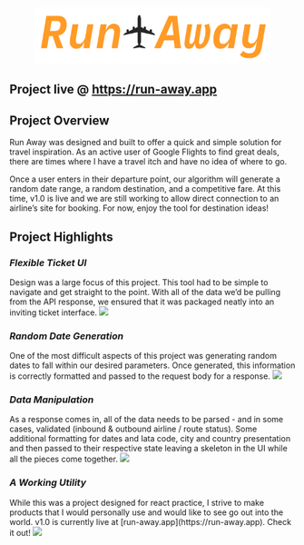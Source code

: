 <p align="center">
<img height="100" src="https://github.com/sethayotte/run-away/blob/main/src/assets/RunAwayLogo.png">
</p>

## Project live @ https://run-away.app


## Project Overview
<p>
  Run Away was designed and built to offer a quick and simple solution for travel inspiration. As an active user of Google Flights to find great deals, there are times where I have a travel itch and have no idea of where to go.

Once a user enters in their departure point, our algorithm will generate a random date range, a random destination, and a competitive fare. At this time, v1.0 is live and we are still working to allow direct connection to an airline’s site for booking. For now, enjoy the tool for destination ideas!
</p>

## Project Highlights

### *Flexible Ticket UI*
<p>
Design was a large focus of this project. This tool had to be simple to navigate and get straight to the point. With all of the data we’d be pulling from the API response, we ensured that it was packaged neatly into an inviting ticket interface.

<img height="400" src="https://sethmitchell.dev/static/media/RunAway_ProjectTiles-01.5cfd934f.png">
</p>

### *Random Date Generation*
<p>
One of the most difficult aspects of this project was generating random dates to fall within our desired parameters. Once generated, this information is correctly formatted and passed to the request body for a response.

<img height="400" src="https://sethmitchell.dev/static/media/RunAway_ProjectTiles-02.2a808700.png">
</p>

### *Data Manipulation*
<p>
As a response comes in, all of the data needs to be parsed - and in some cases, validated (inbound & outbound airline / route status). Some additional formatting for dates and Iata code, city and country presentation and then passed to their respective state leaving a skeleton in the UI while all the pieces come together.

<img height="400" src="https://sethmitchell.dev/static/media/RunAway_ProjectTiles-03.bc923bcc.png">
</p>

### *A Working Utility*
<p>
While this was a project designed for react practice, I strive to make products that I would personally use and would like to see go out into the world. v1.0 is currently live at [run-away.app](https://run-away.app). Check it out!

<img height="400" src="https://sethmitchell.dev/static/media/RunAway_ProjectTiles-04.6c1fece9.png">
</p>
